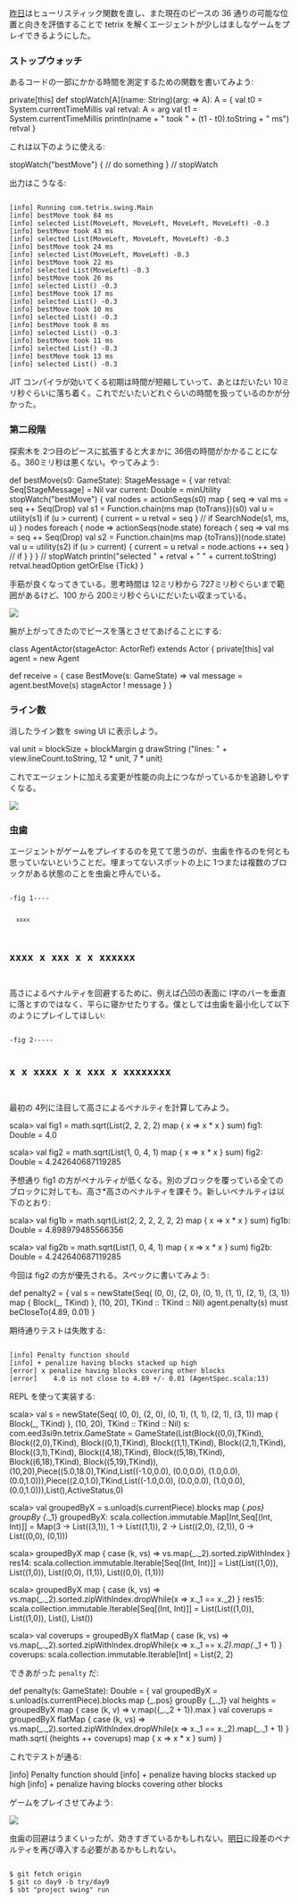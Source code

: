   [day8]: http://eed3si9n.com/ja/tetrix-in-scala-day8

[昨日][day8]はヒューリスティック関数を直し、また現在のピースの 36 通りの可能な位置と向きを評価することで tetrix を解くエージェントが少しはましなゲームをプレイできるようにした。

### ストップウォッチ

あるコードの一部にかかる時間を測定するための関数を書いてみよう:

<scala>
  private[this] def stopWatch[A](name: String)(arg: => A): A = {
    val t0 = System.currentTimeMillis
    val retval: A = arg
    val t1 = System.currentTimeMillis
    println(name + " took " + (t1 - t0).toString + " ms")
    retval
  }
</scala>

これは以下のように使える:

<scala>
    stopWatch("bestMove") {
      // do something
    } // stopWatch
</scala>

出力はこうなる:

<code>
[info] Running com.tetrix.swing.Main 
[info] bestMove took 84 ms
[info] selected List(MoveLeft, MoveLeft, MoveLeft, MoveLeft) -0.3
[info] bestMove took 43 ms
[info] selected List(MoveLeft, MoveLeft, MoveLeft) -0.3
[info] bestMove took 24 ms
[info] selected List(MoveLeft, MoveLeft) -0.3
[info] bestMove took 22 ms
[info] selected List(MoveLeft) -0.3
[info] bestMove took 26 ms
[info] selected List() -0.3
[info] bestMove took 17 ms
[info] selected List() -0.3
[info] bestMove took 10 ms
[info] selected List() -0.3
[info] bestMove took 8 ms
[info] selected List() -0.3
[info] bestMove took 11 ms
[info] selected List() -0.3
[info] bestMove took 13 ms
[info] selected List() -0.3
</code>

JIT コンパイラが効いてくる初期は時間が短縮していって、あとはだいたい 10ミリ秒ぐらいに落ち着く。これでだいたいどれぐらいの時間を扱っているのかが分かった。

### 第二段階

探索木を 2つ目のピースに拡張すると大まかに 36倍の時間がかかることになる。360ミリ秒は悪くない。やってみよう:

<scala>
  def bestMove(s0: GameState): StageMessage = {
    var retval: Seq[StageMessage] = Nil 
    var current: Double = minUtility
    stopWatch("bestMove") {
      val nodes = actionSeqs(s0) map { seq =>
        val ms = seq ++ Seq(Drop)
        val s1 = Function.chain(ms map {toTrans})(s0)
        val u = utility(s1)
        if (u > current) {
          current = u
          retval = seq
        } // if
        SearchNode(s1, ms, u)
      }
      nodes foreach { node =>
        actionSeqs(node.state) foreach { seq =>
          val ms = seq ++ Seq(Drop)
          val s2 = Function.chain(ms map {toTrans})(node.state)
          val u = utility(s2)
          if (u > current) {
            current = u
            retval = node.actions ++ seq
          } // if
        }
      }
    } // stopWatch
    println("selected " + retval + " " + current.toString)
    retval.headOption getOrElse {Tick}
  }
</scala>

手筋が良くなってきている。思考時間は 12ミリ秒から 727ミリ秒ぐらいまで範囲があるけど、100 から 200ミリ秒ぐらいにだいたい収まっている。

<img src="/images/tetrix-in-scala-day9.png"/>

腕が上がってきたのでピースを落とさせてあげることにする:

<scala>
class AgentActor(stageActor: ActorRef) extends Actor {
  private[this] val agent = new Agent

  def receive = {
    case BestMove(s: GameState) =>
      val message = agent.bestMove(s)
      stageActor ! message
  }
}
</scala>

### ライン数

消したライン数を swing UI に表示しよう。

<scala>
    val unit = blockSize + blockMargin
    g drawString ("lines: " + view.lineCount.toString, 12 * unit, 7 * unit)
</scala>

これでエージェントに加える変更が性能の向上につながっているかを追跡しやすくなる。

<img src="/images/tetrix-in-scala-day9b.png"/>

### 虫歯

エージェントがゲームをプレイするのを見てて思うのが、虫歯を作るのを何とも思っていないということだ。埋まってないスポットの上に 1つまたは複数のブロックがある状態のことを虫歯と呼んでいる。

<code>
-fig 1----


      xxxx
xxxx x xxx 
x x xxxxxx 
----------
</code>

高さによるペナルティを回避するために、例えば凸凹の表面に I字のバーを垂直に落とすのではなく、平らに寝かせたりする。僕としては虫歯を最小化して以下のようにプレイしてほしい:

<code>
-fig 2-----

   x 
   x  xxxx
   x x xxx 
x xxxxxxxx 
----------
</code>

最初の 4列に注目して高さによるペナルティを計算してみよう。

<scala>
scala> val fig1 = math.sqrt(List(2, 2, 2, 2) map { x => x * x } sum)
fig1: Double = 4.0

scala> val fig2 = math.sqrt(List(1, 0, 4, 1) map { x => x * x } sum)
fig2: Double = 4.242640687119285
</scala>

予想通り fig1 の方がペナルティが低くなる。別のブロックを覆っている全てのブロックに対しても、高さ*高さのべナルティを課そう。新しいペナルティは以下のとおり:

<scala>
scala> val fig1b = math.sqrt(List(2, 2, 2, 2, 2, 2) map { x => x * x } sum)
fig1b: Double = 4.898979485566356

scala> val fig2b = math.sqrt(List(1, 0, 4, 1) map { x => x * x } sum)
fig2b: Double = 4.242640687119285
</scala>

今回は fig2 の方が優先される。スペックに書いてみよう:

<scala>
  def penalty2 = {
    val s = newState(Seq(
      (0, 0), (2, 0), (0, 1), (1, 1), (2, 1), (3, 1))
      map { Block(_, TKind) }, (10, 20), TKind :: TKind :: Nil)
    agent.penalty(s) must beCloseTo(4.89, 0.01) 
  }
</scala>

期待通りテストは失敗する:

<code>
[info] Penalty function should
[info] + penalize having blocks stacked up high
[error] x penalize having blocks covering other blocks
[error]    4.0 is not close to 4.89 +/- 0.01 (AgentSpec.scala:13)
</code>

REPL を使って実装する:

<scala>
scala>     val s = newState(Seq(
             (0, 0), (2, 0), (0, 1), (1, 1), (2, 1), (3, 1))
             map { Block(_, TKind) }, (10, 20), TKind :: TKind :: Nil)
s: com.eed3si9n.tetrix.GameState = GameState(List(Block((0,0),TKind), Block((2,0),TKind), Block((0,1),TKind), Block((1,1),TKind), Block((2,1),TKind), Block((3,1),TKind), Block((4,18),TKind), Block((5,18),TKind), Block((6,18),TKind), Block((5,19),TKind)),(10,20),Piece((5.0,18.0),TKind,List((-1.0,0.0), (0.0,0.0), (1.0,0.0), (0.0,1.0))),Piece((2.0,1.0),TKind,List((-1.0,0.0), (0.0,0.0), (1.0,0.0), (0.0,1.0))),List(),ActiveStatus,0)

scala> val groupedByX = s.unload(s.currentPiece).blocks map {_.pos} groupBy {_._1}
groupedByX: scala.collection.immutable.Map[Int,Seq[(Int, Int)]] = Map(3 -> List((3,1)), 1 -> List((1,1)), 2 -> List((2,0), (2,1)), 0 -> List((0,0), (0,1)))

scala> groupedByX map { case (k, vs) => vs.map(_._2).sorted.zipWithIndex }
res14: scala.collection.immutable.Iterable[Seq[(Int, Int)]] = List(List((1,0)), List((1,0)), List((0,0), (1,1)), List((0,0), (1,1)))

scala> groupedByX map { case (k, vs) => vs.map(_._2).sorted.zipWithIndex.dropWhile(x => x._1 == x._2) }
res15: scala.collection.immutable.Iterable[Seq[(Int, Int)]] = List(List((1,0)), List((1,0)), List(), List())

scala> val coverups = groupedByX flatMap { case (k, vs) => vs.map(_._2).sorted.zipWithIndex.dropWhile(x => x._1 == x._2).map(_._1 + 1) }
coverups: scala.collection.immutable.Iterable[Int] = List(2, 2)
</scala>

できあがった `penalty` だ:

<scala>
  def penalty(s: GameState): Double = {
    val groupedByX = s.unload(s.currentPiece).blocks map {_.pos} groupBy {_._1}
    val heights = groupedByX map { case (k, v) => v.map({_._2 + 1}).max }
    val coverups = groupedByX flatMap { case (k, vs) => 
      vs.map(_._2).sorted.zipWithIndex.dropWhile(x => x._1 == x._2).map(_._1 + 1) }
    math.sqrt( (heights ++ coverups) map { x => x * x } sum)
  }
</scala>

これでテストが通る:

<scala>
[info] Penalty function should
[info] + penalize having blocks stacked up high
[info] + penalize having blocks covering other blocks
</scala>

ゲームをプレイさせてみよう:

<img src="/images/tetrix-in-scala-day9c.png"/>

虫歯の回避はうまくいったが、効きすぎているかもしれない。[明日](http://eed3si9n.com/ja/tetrix-in-scala-day10)に段差のペナルティを再び導入する必要があるかもしれない。

<code>
$ git fetch origin
$ git co day9 -b try/day9
$ sbt "project swing" run
</code>
